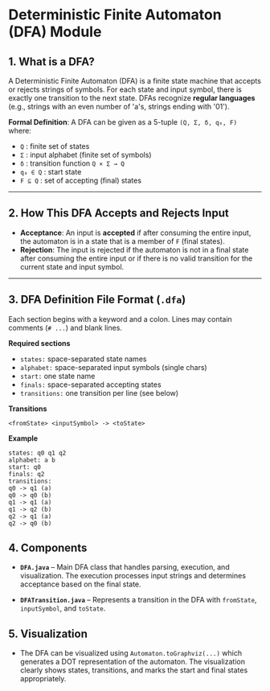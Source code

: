 # Deterministic Finite Automaton (DFA) Module

## 1. What is a DFA?

A Deterministic Finite Automaton (DFA) is a finite state machine that accepts or rejects strings of symbols. For each state and input symbol, there is exactly one transition to the next state. DFAs recognize **regular languages** (e.g., strings with an even number of 'a's, strings ending with '01').

**Formal Definition**: A DFA can be given as a 5-tuple `(Q, Σ, δ, q₀, F)` where:
- `Q` : finite set of states
- `Σ` : input alphabet (finite set of symbols)
- `δ` : transition function `Q × Σ → Q`
- `q₀ ∈ Q` : start state
- `F ⊆ Q` : set of accepting (final) states

---

## 2. How This DFA Accepts and Rejects Input

- **Acceptance**: An input is **accepted** if after consuming the entire input, the automaton is in a state that is a member of `F` (final states).
- **Rejection**: The input is rejected if the automaton is not in a final state after consuming the entire input or if there is no valid transition for the current state and input symbol.

---

## 3. DFA Definition File Format (`.dfa`)

Each section begins with a keyword and a colon. Lines may contain comments (`# ...`) and blank lines.

**Required sections**
- `states:` space-separated state names
- `alphabet:` space-separated input symbols (single chars)
- `start:` one state name
- `finals:` space-separated accepting states
- `transitions:` one transition per line (see below)

**Transitions**
```
<fromState> <inputSymbol> -> <toState>
```

**Example**
```text
states: q0 q1 q2
alphabet: a b
start: q0
finals: q2
transitions:
q0 -> q1 (a)
q0 -> q0 (b)
q1 -> q1 (a)
q1 -> q2 (b)
q2 -> q1 (a)
q2 -> q0 (b)
```

## 4. Components
- **`DFA.java`** – Main DFA class that handles parsing, execution, and visualization. The execution processes input strings and determines acceptance based on the final state.

- **`DFATransition.java`** – Represents a transition in the DFA with `fromState`, `inputSymbol`, and `toState`.

## 5. Visualization
- The DFA can be visualized using `Automaton.toGraphviz(...)` which generates a DOT representation of the automaton. The visualization clearly shows states, transitions, and marks the start and final states appropriately.
